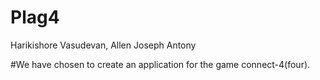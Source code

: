# Plag4
Harikishore Vasudevan, Allen Joseph Antony

#We have chosen to create an application for the game connect-4(four).
